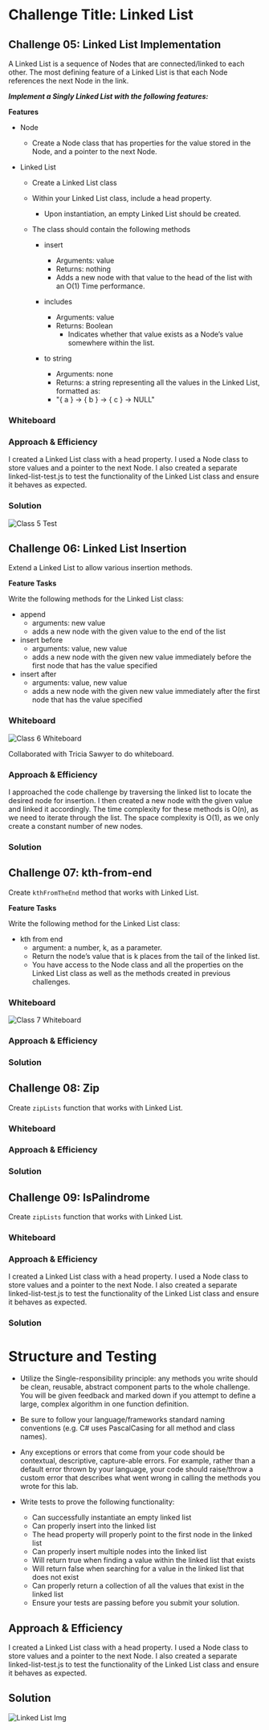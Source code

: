 # Challenge Title:  Linked List

## Challenge 05:  Linked List Implementation
A Linked List is a sequence of Nodes that are connected/linked to each other. The most defining feature of a Linked List is that each Node references the next Node in the link.

***Implement a Singly Linked List with the following features:***

**Features**

- Node
  - Create a Node class that has properties for the value stored in the Node, and a pointer to the next Node.

- Linked List
  - Create a Linked List class
  - Within your Linked List class, include a head property.
    - Upon instantiation, an empty Linked List should be created.

  - The class should contain the following methods
    - insert
      - Arguments: value
      - Returns: nothing
      - Adds a new node with that value to the head of the list with an O(1) Time performance.

    - includes
      - Arguments: value
      - Returns: Boolean
        - Indicates whether that value exists as a Node’s value somewhere within the list.

    - to string
      - Arguments: none
      - Returns: a string representing all the values in the Linked List, formatted as:
      - "{ a } -> { b } -> { c } -> NULL"

### Whiteboard


### Approach & Efficiency
I created a Linked List class with a head property. I used a Node class to store values and a pointer to the next Node. I also created a separate linked-list-test.js to test the functionality of the Linked List class and ensure it behaves as expected.

### Solution
![Class 5 Test](./assets/linked-list-test1.png)

## Challenge 06: Linked List Insertion
Extend a Linked List to allow various insertion methods.

**Feature Tasks**

Write the following methods for the Linked List class:

- append
  - arguments: new value
  - adds a new node with the given value to the end of the list
- insert before
  - arguments: value, new value
  - adds a new node with the given new value immediately before the first node that has the value specified
- insert after
  - arguments: value, new value
  - adds a new node with the given new value immediately after the first node that has the value specified

### Whiteboard
![Class 6 Whiteboard](./assets/code-challenge-6.png)

Collaborated with Tricia Sawyer to do whiteboard.

### Approach & Efficiency
I approached the code challenge by traversing the linked list to locate the desired node for insertion. I then created a new node with the given value and linked it accordingly. The time complexity for these methods is O(n), as we need to iterate through the list. The space complexity is O(1), as we only create a constant number of new nodes.

### Solution


## Challenge 07: kth-from-end
Create `kthFromTheEnd` method that works with Linked List.

**Feature Tasks**

Write the following method for the Linked List class:

- kth from end
  - argument: a number, k, as a parameter.
  - Return the node’s value that is k places from the tail of the linked list.
  - You have access to the Node class and all the properties on the Linked List class as well as the methods created in previous challenges.

### Whiteboard
![Class 7 Whiteboard](./assets/code-challenge-7.png)

### Approach & Efficiency


### Solution


## Challenge 08: Zip
Create `zipLists` function that works with Linked List.

### Whiteboard

### Approach & Efficiency


### Solution


## Challenge 09: IsPalindrome
Create `zipLists` function that works with Linked List.

### Whiteboard

### Approach & Efficiency
I created a Linked List class with a head property. I used a Node class to store values and a pointer to the next Node. I also created a separate linked-list-test.js to test the functionality of the Linked List class and ensure it behaves as expected.

### Solution


# Structure and Testing

- Utilize the Single-responsibility principle: any methods you write should be clean, reusable, abstract component parts to the whole challenge. You will be given feedback and marked down if you attempt to define a large, complex algorithm in one function definition.


- Be sure to follow your language/frameworks standard naming conventions (e.g. C# uses PascalCasing for all method and class names).


- Any exceptions or errors that come from your code should be contextual, descriptive, capture-able errors. For example, rather than a default error thrown by your language, your code should raise/throw a custom error that describes what went wrong in calling the methods you wrote for this lab.

- Write tests to prove the following functionality:

  - Can successfully instantiate an empty linked list
  - Can properly insert into the linked list
  - The head property will properly point to the first node in the linked list
  - Can properly insert multiple nodes into the linked list
  - Will return true when finding a value within the linked list that exists
  - Will return false when searching for a value in the linked list that does not exist
  - Can properly return a collection of all the values that exist in the linked list
  - Ensure your tests are passing before you submit your solution.


## Approach & Efficiency
I created a Linked List class with a head property. I used a Node class to store values and a pointer to the next Node. I also created a separate linked-list-test.js to test the functionality of the Linked List class and ensure it behaves as expected.

## Solution
![Linked List Img](./linked-list-test.jpg)
